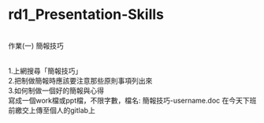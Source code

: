 # rd1_Presentation-Skills
<br>作業(一) 簡報技巧

<br>1.上網搜尋「簡報技巧」
<br>2.把制做簡報時應該要注意那些原則事項列出來
<br>3.如何制做一個好的簡報與心得
<br>寫成一個work檔或ppt檔，不限字數，檔名: 簡報技巧-username.doc 在今天下班前繳交上傳至個人的gitlab上
